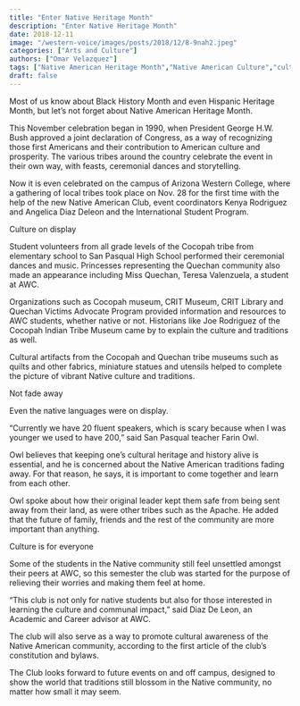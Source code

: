 ```yaml
---
title: "Enter Native Heritage Month"
description: "Enter Native Heritage Month"
date: 2018-12-11
image: "/western-voice/images/posts/2018/12/8-9nah2.jpeg"
categories: ["Arts and Culture"]
authors: ["Omar Velazquez"]
tags: ["Native American Heritage Month","Native American Culture","culture"]
draft: false
---
```

Most of us know about Black History Month and even Hispanic Heritage Month, but let’s not forget about Native American Heritage Month.

This November celebration began in 1990, when President George H.W. Bush approved a joint declaration of Congress, as a way of recognizing those first Americans and their contribution to American culture and prosperity. The various tribes around the country celebrate the event in their own way, with feasts, ceremonial dances and storytelling.

Now it is even celebrated on the campus of Arizona Western College, where a gathering of local tribes took place on Nov. 28 for the first time with the help of the new Native American Club, event coordinators Kenya Rodriguez and Angelica Diaz Deleon and the International Student Program.

Culture on display

Student volunteers from all grade levels of the Cocopah tribe from elementary school to San Pasqual High School performed their ceremonial dances and music. Princesses representing the Quechan community also made an appearance including Miss Quechan, Teresa Valenzuela, a student at AWC.

Organizations such as Cocopah museum, CRIT Museum, CRIT Library and Quechan Victims Advocate Program provided information and resources to AWC students, whether native or not. Historians like Joe Rodriguez of the Cocopah Indian Tribe Museum came by to explain the culture and traditions as well.

Cultural artifacts from the Cocopah and Quechan tribe museums such as quilts and other fabrics, miniature statues and utensils helped to complete the picture of vibrant Native culture and traditions.

Not fade away

Even the native languages were on display.

“Currently we have 20 fluent speakers, which is scary because when I was younger we used to have 200,” said San Pasqual teacher Farin Owl.

Owl believes that keeping one’s cultural heritage and history alive is essential, and he is concerned about the Native American traditions fading away. For that reason, he says, it is important to come together and learn from each other.

Owl spoke about how their original leader kept them safe from being sent away from their land, as were other tribes such as the Apache. He added that the future of family, friends and the rest of the community are more important than anything.

Culture is for everyone

Some of the students in the Native community still feel unsettled amongst their peers at AWC, so this semester the club was started for the purpose of relieving their worries and making them feel at home.

“This club is not only for native students but also for those interested in learning the culture and communal impact,” said Diaz De Leon, an Academic and Career advisor at AWC.

The club will also serve as a way to promote cultural awareness of the Native American community, according to the first article of the club’s constitution and bylaws.

The Club looks forward to future events on and off campus, designed to show the world that traditions still blossom in the Native community, no matter how small it may seem.